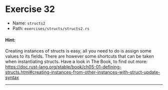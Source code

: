 # Exercise 32

- Name: ```structs2```
- Path: ```exercises/structs/structs2.rs```
#### Hint: 

Creating instances of structs is easy, all you need to do is assign some values to its fields.
There are however some shortcuts that can be taken when instantiating structs.
Have a look in The Book, to find out more: https://doc.rust-lang.org/stable/book/ch05-01-defining-structs.html#creating-instances-from-other-instances-with-struct-update-syntax


---




